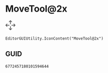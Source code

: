# MoveTool@2x
![](/img/MoveTool@2x.png)

``` CSharp
EditorGUIUtility.IconContent("MoveTool@2x")
```
## GUID
```
6772457180101594644
```
